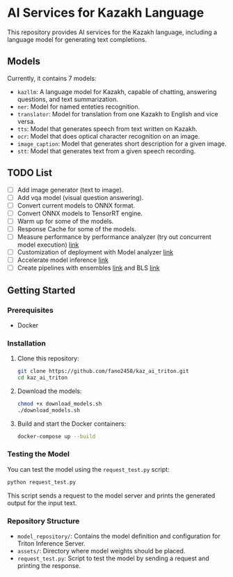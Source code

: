 # AI Services for Kazakh Language

This repository provides AI services for the Kazakh language, including a language model for generating text completions.

## Models

Currently, it contains 7 models:
- `kazllm`: A language model for Kazakh, capable of chatting, answering questions, and text summarization.
- `ner`: Model for named enteties recognition.
- `translator`: Model for translation from one Kazakh to English and vice versa.
- `tts`: Model that generates speech from text written on Kazakh.
- `ocr`: Model that does optical character recognition on an image.
- `image_caption`: Model that generates short description for a given image.
- `stt`: Model that generates text from a given speech recording.

## TODO List

- [ ] Add image generator (text to image).
- [ ] Add vqa model (visual question answering).
- [ ] Convert current models to ONNX format.
- [ ] Convert ONNX models to TensorRT engine.
- [ ] Warm up for some of the models.
- [ ] Response Cache for some of the models.
- [ ] Measure performance by performance analyzer (try out concurrent model execution) [link](https://github.com/triton-inference-server/tutorials/tree/main/Conceptual_Guide/Part_2-improving_resource_utilization)
- [ ] Customization of deployment with Model analyzer [link](https://github.com/triton-inference-server/tutorials/tree/main/Conceptual_Guide/Part_3-optimizing_triton_configuration)
- [ ] Accelerate model inference [link](https://github.com/triton-inference-server/tutorials/tree/main/Conceptual_Guide/Part_4-inference_acceleration)
- [ ] Create pipelines with ensembles [link](https://github.com/triton-inference-server/tutorials/tree/main/Conceptual_Guide/Part_5-Model_Ensembles) and BLS [link](https://github.com/triton-inference-server/tutorials/tree/main/Conceptual_Guide/Part_6-building_complex_pipelines)

## Getting Started

### Prerequisites

- Docker

### Installation

1. Clone this repository:
    ```sh
    git clone https://github.com/fano2458/kaz_ai_triton.git
    cd kaz_ai_triton
    ```

2. Download the models:
    ```sh
    chmod +x download_models.sh
    ./download_models.sh    
    ```

3. Build and start the Docker containers:
    ```sh
    docker-compose up --build
    ```

### Testing the Model

You can test the model using the `request_test.py` script:

```sh
python request_test.py
```

This script sends a request to the model server and prints the generated output for the input text.

### Repository Structure

- `model_repository/`: Contains the model definition and configuration for Triton Inference Server.
- `assets/`: Directory where model weights should be placed.
- `request_test.py`: Script to test the model by sending a request and printing the response.

<!-- ### License

This project is licensed under the MIT License - see the [LICENSE](LICENSE) file for details.

### Acknowledgments

- Special thanks to the contributors and the open-source community for their valuable work and support. -->
